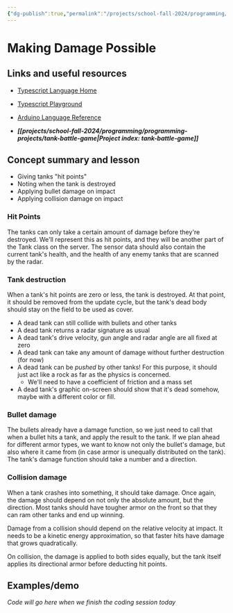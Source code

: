 ```yaml
---
{"dg-publish":true,"permalink":"/projects/school-fall-2024/programming/lessons/writing-tank-damage/"}
---
```



#  Making Damage Possible

## Links and useful resources

- [Typescript Language Home](https://www.typescriptlang.org/)
- [Typescript Playground](https://www.typescriptlang.org/play/)
- [Arduino Language Reference](https://docs.arduino.cc/language-reference/)


- ***[[projects/school-fall-2024/programming/programming-projects/tank-battle-game\|Project index: tank-battle-game]]*** 
## Concept summary and lesson


- Giving tanks "hit points" 
- Noting when the tank is destroyed 
- Applying bullet damage on impact 
- Applying collision damage on impact 

### Hit Points

The tanks can only take a certain amount of damage before they're destroyed. We'll represent this as hit points, and they will be another part of the Tank class on the server. The sensor data should also contain the current tank's health, and the health of any enemy tanks that are scanned by the radar.

### Tank destruction

When a tank's hit points are zero or less, the tank is destroyed. At that point, it should be removed from the update cycle, but the tank's dead body should stay on the field to be used as cover. 

- A dead tank can still collide with bullets and other tanks
- A dead tank returns a radar signature as usual
- A dead tank's drive velocity, gun angle and radar angle are all fixed at zero
- A dead tank can take any amount of damage without further destruction (for now)
- A dead tank can be *pushed* by other tanks! For this purpose, it should just act like a rock as far as the physics is concerned.
    - We'll need to have a coefficient of friction and a mass set
- A dead tank's graphic on-screen should show that it's dead somehow, maybe with a different color or fill.

### Bullet damage

The bullets already have a damage function, so we just need to call that when a bullet hits a tank, and apply the result to the tank. If we plan ahead for different armor types, we want to know not only the bullet's damage, but also where it came from (in case armor is unequally distributed on the tank). The tank's damage function should take a number and a direction.

### Collision damage

When a tank crashes into something, it should take damage. Once again, the damage should depend on not only the absolute amount, but the direction. Most tanks should have tougher armor on the front so that they can ram other tanks and end up winning.

Damage from a collision should depend on the relative velocity at impact. It needs to be a kinetic energy approximation, so that faster hits have damage that grows quadratically.

On collision, the damage is applied to both sides equally, but the tank itself applies its directional armor before deducting hit points.

## Examples/demo

*Code will go here when we finish the coding session today*

